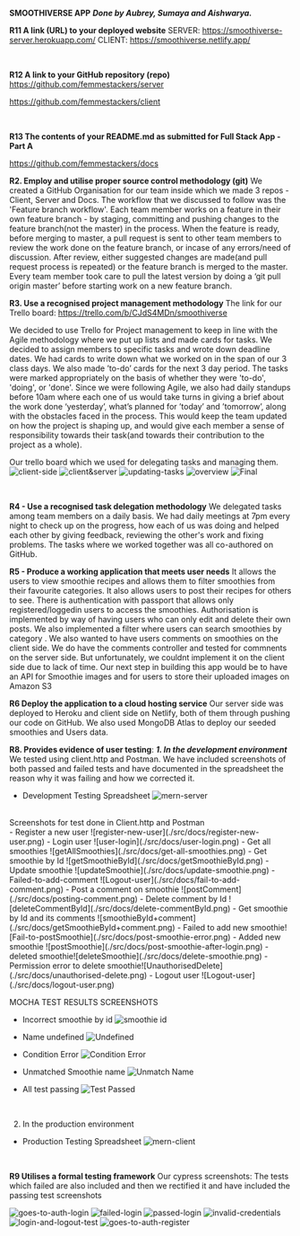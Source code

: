 **SMOOTHIVERSE APP**
***Done by Aubrey, Sumaya and Aishwarya.***
<br>

**R11 A link (URL) to your deployed website**
SERVER: https://smoothiverse-server.herokuapp.com/
CLIENT: https://smoothiverse.netlify.app/

<br>

**R12 A link to your GitHub repository (repo)**
https://github.com/femmestackers/server

https://github.com/femmestackers/client

<br>

**R13 The contents of your README.md as submitted for Full Stack App - Part A**

https://github.com/femmestackers/docs

**R2. Employ and utilise proper source control methodology (git)**
We created a GitHub Organisation for our team inside which we made 3 repos - Client, Server and Docs. The workflow that we discussed to follow was the 'Feature branch workflow'. Each team member works on a feature in their own feature branch - by staging, committing and pushing changes to the feature branch(not the master) in the process. When the feature is ready, before merging to master, a pull request is sent to other team members to review the work done on the feature branch, or incase of any errors/need of discussion. After review, either suggested changes are made(and pull request process is repeated) or the feature branch is merged to the master. Every team member took care to pull the latest version by doing a ‘git pull origin master’ before starting work on a new feature branch.

**R3. Use a recognised project management methodology**
The link for our Trello board: https://trello.com/b/CJdS4MDn/smoothiverse

We decided to use Trello for Project management to keep in line with the Agile methodology where we put up lists and made cards for tasks. We decided to assign members to specific tasks and wrote down deadline dates. We had cards to write down what we worked on in the span of our 3 class days. We also made ’to-do’ cards for the next 3 day period. The tasks were marked appropriately on the basis of whether they were 'to-do', 'doing', or 'done'. Since we were following Agile, we also had daily standups before 10am where each one of us would take turns in giving a brief about the work done ‘yesterday’, what’s planned for ’today’ and ’tomorrow’, along with the obstacles faced in the process. This would keep the team updated on how the project is shaping up, and would give each member a sense of responsibility towards their task(and towards their contribution to the project as a whole).

 Our trello board which we used for delegating tasks and managing them.
![client-side](./src/docs/to-do-client-side.png)
![client&server](./src/docs/client+server.png)
![updating-tasks](./src/docs/updating-tasks.png)
![overview](./src/docs/overview.png)
![Final](./src/docs/final.png)

<br>

**R4 - Use a recognised task delegation methodology**
We delegated tasks among team members on a daily basis. We had daily meetings at 7pm every night to check up on the progress, how each of us was doing and helped each other by giving feedback, reviewing the other's work and fixing problems. The tasks where we worked together was all co-authored on GitHub.
<br>

**R5 - Produce a working application that meets user needs**
 It allows the users to view smoothie recipes and allows them to filter smoothies from their favourite categories. It also allows users to post their recipes for others to see. There is authentication with passport that allows only registered/loggedin users to access the smoothies. Authorisation is implemented by way of having users who can only edit and delete their own posts. We also implemented a filter where users can search smoothies by category .
 We also wanted to have users comments on smoothies on the client side. We do have the comments controller and tested for commnents on the server side. But unfortunately, we couldnt implement it on the client side due to lack of time. Our next step in building this app would be to have an API for Smoothie images and for users to store their uploaded images on Amazon S3

 **R6  Deploy the application to a cloud hosting service**
 Our server side was deployed to Heroku and client side on Netlify, both of them through pushing our code on GitHub.
 We also used MongoDB Atlas to deploy our seeded smoothies and Users data.


**R8. Provides evidence of user testing**:
***1. In the development environment***
We tested using client.http and Postman. We have included screenshots of both passed and failed tests and have documented in the spreadsheet the reason why it was failing and how we corrected it. 



- Development Testing Spreadsheet ![mern-server](./src/docs/server.png)
<br>
Screenshots for test done in Client.http and Postman
<br>
- Register a new user ![register-new-user](./src/docs/register-new-user.png)
- Login user ![user-login](./src/docs/user-login.png)
- Get all smoothies ![getAllSmoothies](./src/docs/get-all-smoothies.png)
- Get smoothie by Id ![getSmoothieById](./src/docs/getSmoothieById.png)
- Update smoothie ![updateSmoothie](./src/docs/update-smoothie.png)
- Failed-to-add-comment ![Logout-user](./src/docs/fail-to-add-comment.png)
- Post a comment on smoothie ![postComment](./src/docs/posting-comment.png)
- Delete comment by Id ![deleteCommentById](./src/docs/delete-commentById.png)
- Get smoothie by Id and its comments ![smoothieById+comment](./src/docs/getSmoothieById+comment.png)
- Failed to add new smoothie![Fail-to-postSmoothie](./src/docs/post-smoothie-error.png)
- Added new smoothie ![postSmoothie](./src/docs/post-smoothie-after-login.png)
- deleted smoothie![deleteSmoothie](./src/docs/delete-smoothie.png)
- Permission error to delete smoothie![UnauthorisedDelete](./src/docs/unauthorised-delete.png)
- Logout user ![Logout-user](./src/docs/logout-user.png)

MOCHA TEST RESULTS SCREENSHOTS

- Incorrect smoothie by id ![smoothie id](./src/docs/incorrect-smoothieById.png)

- Name undefined ![Undefined](./src/docs/name-undefined.png)

- Condition Error ![Condition Error](./src/docs/condition-error.png)

- Unmatched Smoothie name ![Unmatch Name](./src/docs/unmatched-smoothie-name.png)

- All test passing ![Test Passed](./src/docs/all-tests-passing.png)






<br>

2. In the production environment

- Production Testing Spreadsheet ![mern-client](./src/docs/client.png)
<br>

**R9 Utilises a formal testing framework**
Our cypress screenshots:
 The tests which failed are also included and then we rectified it and have included the passing test screenshots


 ![goes-to-auth-login](./src/docs/goes-to-auth-login.png)
![failed-login](./src/docs/login-test-failing.png)
![passed-login](./src/docs/login-with-valid-credentials.png)
![invalid-credentials](./src/docs/invalid-credentials-error.png)
![login-and-logout-test](./src/docs/test-login-and-logout.png)
![goes-to-auth-register](./src/docs/goes-to-auth-register.png)





<br>
